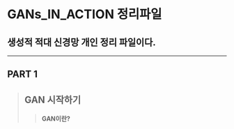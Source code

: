 # GANs_IN_ACTION 정리파일

## 생성적 적대 신경망 개인 정리 파일이다.

----------------------------------

## PART 1
> ## GAN 시작하기
>  > #### GAN이란?
